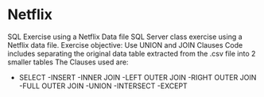 # Netflix
SQL Exercise using a Netflix Data file
SQL Server class exercise using a Netflix data file.
Exercise objective: Use UNION and JOIN Clauses
Code includes separating the original data table extracted from the .csv file into 2 smaller tables 
The Clauses used are:
- SELECT
-INSERT
-INNER JOIN
-LEFT OUTER JOIN
-RIGHT OUTER JOIN
-FULL OUTER JOIN
-UNION
-INTERSECT
-EXCEPT
